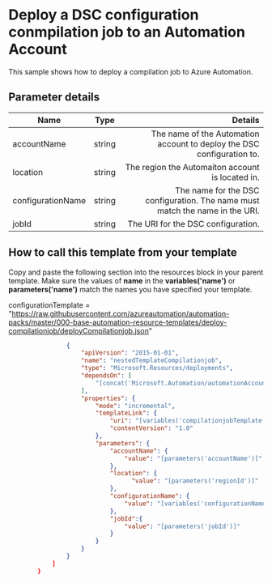# Deploy a DSC configuration conmpilation job to an Automation Account

This sample shows how to deploy a compilation job to Azure Automation.  

## Parameter details 

| Name          			| Type          | Details 																													|
| ------------- 			|:-------------:| ---------------------------------------------------------------------------------:										|
| accountName   			| string 		| The name of the Automation account to deploy the DSC configuration to. 																|
| location					| string 		| The region the Automaiton account is located in. 																			|
| configurationName   		| string 		| The name for the DSC configuration. The name must match the name in the URI. 														|
| jobId                		| string 		| The URI for the DSC configuration. 																									|																														|

## How to call this template from your template

Copy and paste the following section into the resources block in your parent template.  Make sure the values of **name** in the **variables('name')** or **parameters('name')** match the names you have specified your template.  

configurationTemplate = "https://raw.githubusercontent.com/azureautomation/automation-packs/master/000-base-automation-resource-templates/deploy-compilationjob/deployCompilationjob.json"

```json
                {
                    "apiVersion": "2015-01-01",
                    "name": "nestedTemplateCompilationjob",
                    "type": "Microsoft.Resources/deployments",
                    "dependsOn": [
                        "[concat('Microsoft.Automation/automationAccounts/', parameters('accountName'))]"
                    ],
                    "properties": {
                        "mode": "incremental",
                        "templateLink": {
                            "uri": "[variables('compilationjobTemplate')]",
                            "contentVersion": "1.0"
                        },
                        "parameters": {
                            "accountName": {
                                "value": "[parameters('accountName')]"
                            },
                            "location": {
                                  "value": "[parameters('regionId')]"
                            },
                            "configurationName": {
                                "value": "[variables('configurationName')]"
                            },
                            "jobId":{
                                "value": "[parameters('jobId')]"
                            }
                        }
                    }
                }
            ]
        }

```